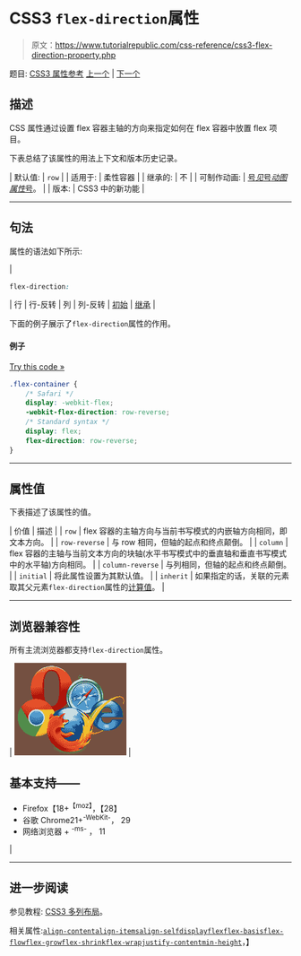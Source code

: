 # CSS3 `flex-direction`属性

> 原文：<https://www.tutorialrepublic.com/css-reference/css3-flex-direction-property.php>

题目: [CSS3 属性参考](css3-properties.php) [上一个](css3-flex-basis-property.php) | [下一个](css3-flex-flow-property.php)

## 描述

CSS 属性通过设置 flex 容器主轴的方向来指定如何在 flex 容器中放置 flex 项目。

下表总结了该属性的用法上下文和版本历史记录。

| 默认值: | `row` |
| 适用于: | 柔性容器 |
| 继承的: | 不 |
| 可制作动画: | [号*见*号*动图属性*号](css-animatable-properties.php)。 |
| 版本: | CSS3 中的新功能 |

* * *

## 句法

属性的语法如下所示:

| 

```css
flex-direction: 
```

 | 行 &#124; 行-反转 &#124; 列 &#124; 列-反转 &#124; [初始](../definitions.php#initial) &#124; [继承](../definitions.php#inherit) |

下面的例子展示了`flex-direction`属性的作用。

#### 例子

[Try this code »](../codelab.php?topic=css3&file=flex-direction-property "Try this code using online Editor")

```css
.flex-container {
    /* Safari */
    display: -webkit-flex;
    -webkit-flex-direction: row-reverse;
    /* Standard syntax */
    display: flex;
    flex-direction: row-reverse;    
}
```

* * *

## 属性值

下表描述了该属性的值。

| 价值 | 描述 |
| `row` | flex 容器的主轴方向与当前书写模式的内嵌轴方向相同，即文本方向。 |
| `row-reverse` | 与 row 相同，但轴的起点和终点颠倒。 |
| `column` | flex 容器的主轴与当前文本方向的块轴(水平书写模式中的垂直轴和垂直书写模式中的水平轴)方向相同。 |
| `column-reverse` | 与列相同，但轴的起点和终点颠倒。 |
| `initial` | 将此属性设置为其默认值。 |
| `inherit` | 如果指定的话，关联的元素取其父元素`flex-direction`属性的[计算值](../definitions.php#computed-value)。 |

* * *

## 浏览器兼容性

所有主流浏览器都支持`flex-direction`属性。

| ![Browsers Icon](img/e9331123c77668c1832e541c2fca1002.png) | 

## 基本支持——

*   Firefox【18+<sup class="badge">【moz】</sup>，【28】
*   谷歌 Chrome21+<sup class="badge">-WebKit-</sup>， 29
*   网络浏览器 + <sup class="badge">-ms-</sup> ， 11

 |

* * *

## 进一步阅读

参见教程: [CSS3 多列布局](../css-tutorial/css3-multi-column-layouts.php)。

相关属性:[`align-content`](css3-align-content-property.php)[`align-items`](css3-align-items-property.php)[`align-self`](css3-align-self-property.php)[`display`](css-display-property.php)[`flex`](css3-flex-property.php)[`flex-basis`](css3-flex-basis-property.php)[`flex-flow`](css3-flex-flow-property.php)[`flex-grow`](css3-flex-grow-property.php)[`flex-shrink`](css3-flex-shrink-property.php)[`flex-wrap`](css3-flex-wrap-property.php)[`justify-content`](css3-justify-content-property.php)[`min-height`](css-min-height-property.php)，】